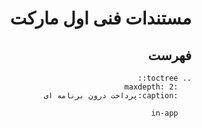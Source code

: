 <div dir="rtl">

مستندات فنی اول مارکت
=====================

فهرست
-----

```eval_rst
.. toctree::
   :maxdepth: 2
   :caption:پرداخت درون برنامه ای

   in-app

```

</div>
